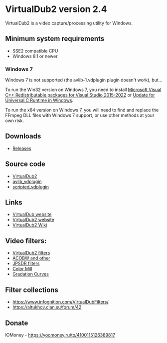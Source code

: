 ﻿# VirtualDub2 version 2.4

VirtualDub2 is a video capture/processing utility for Windows.

## Minimum system requirements

* SSE2 compatible CPU
* Windows 8.1 or newer

### Windows 7
Windows 7 is not supported (the avlib-1.vdplugin plugin doesn't work), but...

To run the Win32 version on Windows 7, you need to install [Microsoft Visual C++ Redistributable packages for Visual Studio 2015-2022](https://learn.microsoft.com/en-us/cpp/windows/latest-supported-vc-redist?view=msvc-170#latest-supported-redistributable-version) or [Update for Universal C Runtime in Windows](https://support.microsoft.com/en-us/topic/update-for-universal-c-runtime-in-windows-c0514201-7fe6-95a3-b0a5-287930f3560c).

To run the x64 version on Windows 7, you will need to find and replace the FFmpeg DLL files with Windows 7 support, or use other methods at your own risk.

## Downloads
* [Releases](https://github.com/v0lt/VirtualDub2/releases)

## Source code
* [VirtualDub2        ](https://github.com/v0lt/VirtualDub2)
* [avlib_vdplugin     ](https://github.com/v0lt/avlib_vdplugin)
* [scripted_vdplugin  ](https://github.com/v0lt/scripted_vdplugin)

## Links
* [VirtualDub website ](https://www.virtualdub.org/)
* [VirtualDub2 website](http://virtualdub2.com/)
* [VirtualDub2 Wiki   ](https://sourceforge.net/p/vdfiltermod/wiki/Home/)

## Video filters:
* [VirtualDub2 filters](https://sourceforge.net/projects/vdfiltermod/files/plugins/)
* [ACOBW and other    ](https://acobw.narod.ru/)
* [JPSDR filters      ](https://github.com/jpsdr/Filtres_JPSDR/releases)
* [Color Mill         ](https://github.com/Bassquake/ColorMill)
* [Gradation Curves   ](https://github.com/magiblot/gradation)

## Filter collections
* https://www.infognition.com/VirtualDubFilters/
* https://altukhov.clan.su/forum/42


## Donate
ЮMoney - https://yoomoney.ru/to/4100115126389817
